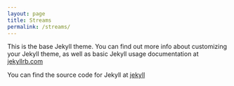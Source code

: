 ```yaml
---
layout: page
title: Streams
permalink: /streams/
---
```


This is the base Jekyll theme. You can find out more info about customizing your Jekyll theme, as well as basic Jekyll usage documentation at [jekyllrb.com](https://jekyllrb.com/)


You can find the source code for Jekyll at
[jekyll](https://github.com/jekyll/jekyll)

